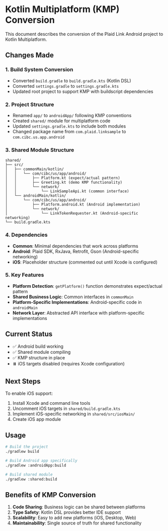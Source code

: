 # Kotlin Multiplatform (KMP) Conversion

This document describes the conversion of the Plaid Link Android project to Kotlin Multiplatform.

## Changes Made

### 1. Build System Conversion
- Converted `build.gradle` to `build.gradle.kts` (Kotlin DSL)
- Converted `settings.gradle` to `settings.gradle.kts`
- Updated root project to support KMP with buildscript dependencies

### 2. Project Structure
- Renamed `app/` to `androidApp/` following KMP conventions
- Created `shared/` module for multiplatform code
- Updated `settings.gradle.kts` to include both modules
- Changed package name from `com.plaid.linksample` to `com.cibc.us.app.android`

### 3. Shared Module Structure
```
shared/
├── src/
│   ├── commonMain/kotlin/
│   │   └── com/cibc/us/app/android/
│   │       ├── Platform.kt (expect/actual pattern)
│   │       ├── Greeting.kt (demo KMP functionality)
│   │       └── network/
│   │           └── LinkSampleApi.kt (common interface)
│   └── androidMain/kotlin/
│       └── com/cibc/us/app/android/
│           ├── Platform.android.kt (Android implementation)
│           └── network/
│               └── LinkTokenRequester.kt (Android-specific networking)
└── build.gradle.kts
```

### 4. Dependencies
- **Common**: Minimal dependencies that work across platforms
- **Android**: Plaid SDK, RxJava, Retrofit, Gson (Android-specific networking)
- **iOS**: Placeholder structure (commented out until Xcode is configured)

### 5. Key Features
- **Platform Detection**: `getPlatform()` function demonstrates expect/actual pattern
- **Shared Business Logic**: Common interfaces in `commonMain`
- **Platform-Specific Implementations**: Android-specific code in `androidMain`
- **Network Layer**: Abstracted API interface with platform-specific implementations

## Current Status
- ✅ Android build working
- ✅ Shared module compiling
- ✅ KMP structure in place
- ⏸️ iOS targets disabled (requires Xcode configuration)

## Next Steps
To enable iOS support:
1. Install Xcode and command line tools
2. Uncomment iOS targets in `shared/build.gradle.kts`
3. Implement iOS-specific networking in `shared/src/iosMain/`
4. Create iOS app module

## Usage
```bash
# Build the project
./gradlew build

# Build Android app specifically
./gradlew :androidApp:build

# Build shared module
./gradlew :shared:build
```

## Benefits of KMP Conversion
1. **Code Sharing**: Business logic can be shared between platforms
2. **Type Safety**: Kotlin DSL provides better IDE support
3. **Scalability**: Easy to add new platforms (iOS, Desktop, Web)
4. **Maintainability**: Single source of truth for shared functionality
